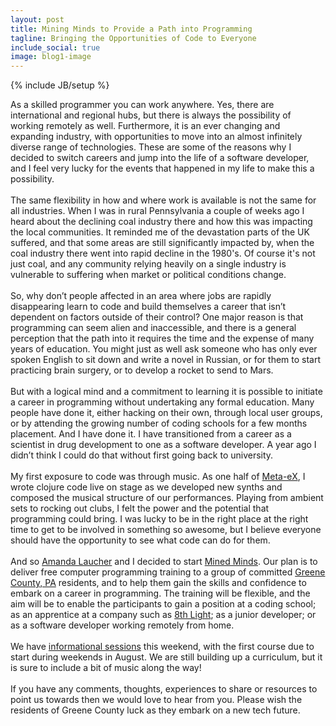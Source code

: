 ```yaml
---
layout: post
title: Mining Minds to Provide a Path into Programming
tagline: Bringing the Opportunities of Code to Everyone 
include_social: true
image: blog1-image
---
```

{% include JB/setup %}

<section id="research">
  <p>As a skilled programmer you can work anywhere. Yes, there are international and regional hubs, but there is always the possibility of working remotely as well. Furthermore, it is an ever changing and expanding industry, with opportunities to move into an almost infinitely diverse range of technologies. These are some of the reasons why I decided to switch careers and jump into the life of a software developer, and I feel very lucky for the events that happened in my life to make this a possibility.
  	<br><br>
  	The same flexibility in how and where work is available is not the same for all industries. When I was in rural Pennsylvania a couple of weeks ago I heard about the declining coal industry there and how this was impacting the local communities. It reminded me of the devastation parts of the UK suffered, and that some areas are still significantly impacted by, when the coal industry there went into rapid decline in the 1980's. Of course it's not just coal, and any community relying heavily on a single industry is vulnerable to suffering when market or political conditions change.
  	<br><br>
  	So, why don’t people affected in an area where jobs are rapidly disappearing learn to code and build themselves a career that isn’t dependent on factors outside of their control?  One major reason is that programming can seem alien and inaccessible, and there is a general perception that the path into it requires the time and the expense of many years of education. You might just as well ask someone who has only ever spoken English to sit down and write a novel in Russian, or for them to start practicing brain surgery, or to develop a rocket to send to Mars.
  	<br><br>
  	But with a logical mind and a commitment to learning it is possible to initiate a career in programming without undertaking any formal education. Many people have done it, either hacking on their own, through local user groups, or by attending the growing number of coding schools for a few months placement. And I have done it. I have transitioned from a career as a scientist in drug development to one as a software developer. A year ago I didn’t think I could do that without first going back to university.
  	<br><br>
  	My first exposure to code was through music. As one half of <a href="http://meta-ex.com">Meta-eX</a>, I wrote clojure code live on stage as we developed new synths and composed the musical structure of our performances. Playing from ambient sets to rocking out clubs, I felt the power and the potential that programming could bring. I was lucky to be in the right place at the right time to get to be involved in something so awesome, but I believe everyone should have the opportunity to see what code can do for them. 
  	<br><br>
  	And so <a href="https://twitter.com/pandamonial">Amanda Laucher</a> and I decided to start <a href="http://minedminds.github.io/">Mined Minds</a>. Our plan is to deliver free computer programming training to a group of committed <a href="https://en.wikipedia.org/wiki/Greene_County,_Pennsylvania">Greene County, PA</a> residents, and to help them gain the skills and confidence to embark on a career in programming. The training will be flexible, and the aim will be to enable the participants to gain a position at a coding school; as an apprentice at a company such as <a href="https://8thlight.com/">8th Light</a>; as a junior developer; or as a software developer working remotely from home.
  	<br><br>
  	We have <a href="http://minedminds.github.io/events.html">informational sessions</a> this weekend, with the first course due to start during weekends in August. We are still building up a curriculum, but it is sure to include a bit of music along the way!
  	<br><br>
  	If you have any comments, thoughts, experiences to share or resources to point us towards then we would love to hear from you. Please wish the residents of Greene County luck as they embark on a new tech future. 
  </p>
 
</section>


